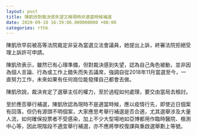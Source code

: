 ```yaml
---
layout: post
title: 陳凱欣對裁決感失望又稱現時非適當時候補選
date: 2020-09-18 16:39:06.000000000 +08:00
categories: rthk
---
```


陳凱欣早前被高等法院裁定非妥為當選立法會議員，她提出上訴，終審法院拒絕受理上訴許可申請。

陳凱欣表示，雖然已有心理準備，但對裁決感到失望，認為自己角色被動，並非因為個人言論、行為或工作上錯失而失去議席，強調自從2018年11月當選至今，一直努力工作，未來如果有任何崗位能發揮自己都會去做。

陳凱欣說，裁決肯定了選舉主任的權力，至於過程如何處理，要交由當局去檢討。

至於應否舉行補選，陳凱欣認為現時不是適當時候，應以疫情行先，即使近日個案有回落，但仍有源頭不明個案，大家應思考舉行補選是否合適，尤其選舉涉及大量人流，如何確保投票者不受感染，加上不少大型場地如亞博都用作臨時醫院、檢測中心等，因此現階段不適宜舉行補選，亦不應將學校復課與重啟選舉劃上等號。
